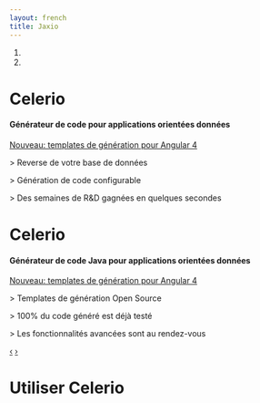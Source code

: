 ```yaml
---
layout: french
title: Jaxio
---
```


<div id="myCarousel" class="carousel slide hero-unit">
  <ol class="carousel-indicators">
    <li data-target="#myCarousel" data-slide-to="0" class="active"></li>
    <li data-target="#myCarousel" data-slide-to="1"></li>
  </ol>
  <!-- Carousel items -->
  <div class="carousel-inner">
    <div class="active item">
	    <h1>Celerio</h1>
		<h4>Générateur de code pour applications orientées données</h4>
		<a href="https://github.com/jaxio/celerio-angular-quickstart">Nouveau: templates de génération pour Angular 4</a>
		<div class="carousel-caption">
			<p>&gt; Reverse de votre base de données</p>
			<p>&gt; Génération de code configurable</p>
			<p>&gt; Des semaines de R&amp;D gagnées en quelques secondes</p>
		</div>
    </div>
    <div class="item">
	    <h1>Celerio</h1>
		<h4>Générateur de code Java pour applications orientées données</h4>
		<a href="https://github.com/jaxio/celerio-angular-quickstart">Nouveau: templates de génération pour Angular 4</a>
		<div class="carousel-caption">
			<p>&gt; Templates de génération Open Source</p>
			<p>&gt; 100% du code généré est déjà testé</p>
			<p>&gt; Les fonctionnalités avancées sont au rendez-vous</p>
		</div>	
    </div>
  </div>
  <!-- Carousel nav -->
  <a class="carousel-control left" href="#myCarousel" data-slide="prev">&lsaquo;</a>
  <a class="carousel-control right" href="#myCarousel" data-slide="next">&rsaquo;</a>
  
</div>

<script type="text/javascript">
$('.carousel').carousel({
  interval: 10000
});
</script>

<!-- Example row of columns -->
<div class="row">
<div class="span4">
	<h1>Utiliser Celerio</h1>
	<p>
        Suivez notre guide pour générer en quelques minutes un <a href="/documentation/celerio/installation.html">projet avec Celerio...</a>
	</p>
	<h1>Open Source</h1>
	<p>
        <a href="https://github.com/jaxio/celerio">Celerio est sur GitHub</a>	     
    </p>
</div>
<div class="span4">
	<h1>Open Source</h1>
	<p>
	     Template Packs:
	     <ul>
	        <li><a href="https://github.com/jaxio/celerio-angular-quickstart">Web App Angular 4 + PrimeNG + Spring Boot</a></li>
	        <li><a href="https://github.com/jaxio/javaee-lab">Web App Java EE 7</a> (No Spring Inside)</li>
	        <li><a href="https://github.com/jaxio/pack-backend-jpa">Backend JPA 2 / Hibernate + Lucene + Spring</a></li>
	        <li><a href="https://github.com/jaxio/pack-jsf2-spring-conversation">Pack JSF 2 + Spring</a></li>
         </ul>
	     Projet associé
         <ul>
	        <li><a href="https://github.com/jaxio/jpa-query-by-example">JPA Query By Example (avec Spring)</a></li>
         </ul>
	</p>
	<p>
        Vous pouvez aussi <a href="/documentation/celerio/templates.html">écrire vos templates</a>.
	</p>
</div>
<div class="span4">
	<h1>Actualités</h1>
	<ul>
    {% for post in site.posts limit:3 %}
    	<li><a href="{{ post.url }}">{{ post.date | date_to_string }} - {{ post.title }}</a></li>
	{% endfor %}
		<li><a href="/actualites.html"> [ ... ] </a></li>
	</ul>
</div>
</div>
